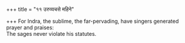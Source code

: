 +++
title = "११ उरुव्यचसे महिने"

+++
For Indra, the sublime, the far-pervading, have singers generated prayer and praises:  
     The sages never violate his statutes.
